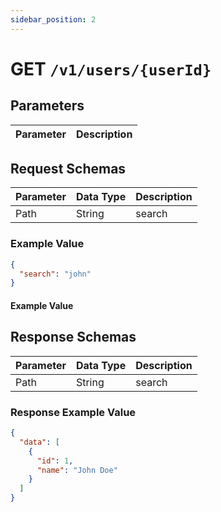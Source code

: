 ```yaml
---
sidebar_position: 2
---
```


# GET `/v1/users/{userId}`

## Parameters
| Parameter | Description |
| --------- | ----------- |

## Request Schemas
| Parameter | Data Type | Description |
| --------- | --------- | ----------- |
| Path      | String    | search      |

### Example Value
```json title=""
{
  "search": "john"
}
```

#### Example Value

## Response Schemas
| Parameter | Data Type | Description |
| --------- | --------- | ----------- |
| Path      | String    | search      |

### Response Example Value

```json title=""
{
  "data": [
    {
      "id": 1,
      "name": "John Doe"
    }
  ]
}
```